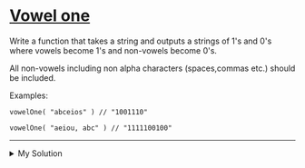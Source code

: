 # [Vowel one](https://www.codewars.com/kata/580751a40b5a777a200000a1)

Write a function that takes a string and outputs a strings of 1's and 0's where vowels become 1's and non-vowels become
0's.

All non-vowels including non alpha characters (spaces,commas etc.) should be included.

Examples:

    vowelOne( "abceios" ) // "1001110"

    vowelOne( "aeiou, abc" ) // "1111100100"

---

<details><summary>My Solution</summary>

```js
function vowelOne(s) {
  return s
    .split("")
    .map((x) => (/[aeiouAEIOU]/.test(x) ? "1" : "0"))
    .join("");
}
```

</details>
